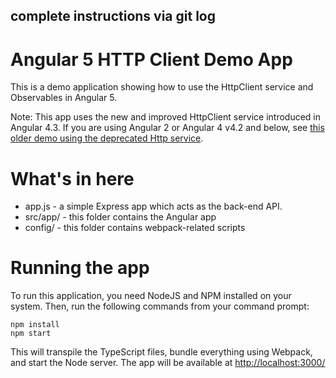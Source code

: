 ## complete instructions via git log

# Angular 5 HTTP Client Demo App


This is a demo application showing how to use the HttpClient service and Observables in Angular 5.

Note: This app uses the new and improved HttpClient service introduced in Angular 4.3. If you are using Angular 2 or Angular 4 v4.2 and below, see [this older demo using the deprecated Http service](https://github.com/kdechant/angular2-http-demo).

# What's in here

- app.js - a simple Express app which acts as the back-end API.
- src/app/ - this folder contains the Angular app
- config/ - this folder contains webpack-related scripts

# Running the app

To run this application, you need NodeJS and NPM installed on your system. Then, run the following commands from your command prompt:

```
npm install
npm start
```

This will transpile the TypeScript files, bundle everything using Webpack, and start the Node server. The app will be available at [http://localhost:3000/](http://localhost:3000/)
